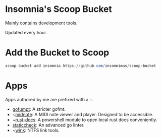 # Insomnia's Scoop Bucket
Mainly contains development tools.

Updated every hour.

# Add the Bucket to Scoop
```powershell
scoop bucket add insomnia https://github.com/insomnimus/scoop-bucket
```

# Apps
Apps authored by me are prefixed with a `~`.

-	[gofumpt](https://github.com/mvdan/gofumpt): A stricter gofmt.
-	~[midnote](https://github.com/insomnimus/midnote): A MIDI note viewer and player. Designed to be accessible.
-	~[rust-docs](https://github.com/insomnimus/ps-rust-docs): A powershell module to open local rust docs conveniently.
-	[staticcheck](https://github.com/dominikh/go-tools): An advanced go linter.
-	~[wink](https://github.com/insomnimus/wink): NTFS link tools.
